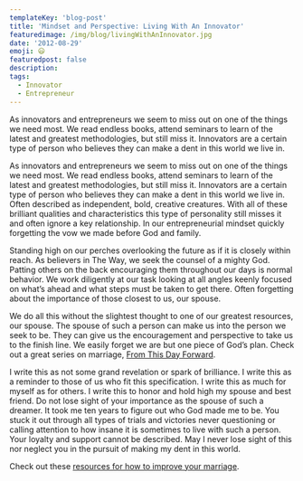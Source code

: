 ```yaml
---
templateKey: 'blog-post'
title: 'Mindset and Perspective: Living With An Innovator'
featuredimage: /img/blog/livingWithAnInnovator.jpg
date: '2012-08-29'
emoji: 😃
featuredpost: false
description:
tags:
  - Innovator
  - Entrepreneur
---
```


As innovators and entrepreneurs we seem to miss out on one of the things we need most. We read endless books, attend seminars to learn of the latest and greatest methodologies, but still miss it. Innovators are a certain type of person who believes they can make a dent in this world we live in.

As innovators and entrepreneurs we seem to miss out on one of the things we need most. We read endless books, attend seminars to learn of the latest and greatest methodologies, but still miss it. Innovators are a certain type of person who believes they can make a dent in this world we live in. Often described as independent, bold, creative creatures. With all of these brilliant qualities and characteristics this type of personality still misses it and often ignore a key relationship. In our entrepreneurial mindset quickly forgetting the vow we made before God and family.

Standing high on our perches overlooking the future as if it is closely within reach. As believers in The Way, we seek the counsel of a mighty God. Patting others on the back encouraging them throughout our days is normal behavior. We work diligently at our task looking at all angles keenly focused on what’s ahead and what steps must be taken to get there. Often forgetting about the importance of those closest to us, our spouse.

We do all this without the slightest thought to one of our greatest resources, our spouse. The spouse of such a person can make us into the person we seek to be. They can give us the encouragement and perspective to take us to the finish line. We easily forget we are but one piece of God’s plan. Check out a great series on marriage, [From This Day Forward](http://www.lifechurch.tv/watch).

I write this as not some grand revelation or spark of brilliance. I write this as a reminder to those of us who fit this specification. I write this as much for myself as for others. I write this to honor and hold high my spouse and best friend. Do not lose sight of your importance as the spouse of such a dreamer. It took me ten years to figure out who God made me to be. You stuck it out through all types of trials and victories never questioning or calling attention to how insane it is sometimes to live with such a person. Your loyalty and support cannot be described. May I never lose sight of this nor neglect you in the pursuit of making my dent in this world.

Check out these [resources for how to improve your marriage](http://resources.lifechurch.tv/products/from-this-day-forward/).
